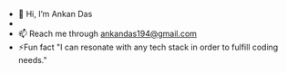 - 👋 Hi, I’m Ankan Das
- 
- 📫 Reach me through ankandas194@gmail.com
- ⚡Fun fact "I can resonate with any tech stack in order to fulfill coding needs."

<!---
ankandas11/ankandas11 is a ✨ special ✨ repository because its `README.md` (this file) appears on your GitHub profile.
You can click the Preview link to take a look at your changes.
--->
